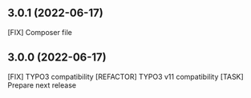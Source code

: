 ## 3.0.1 (2022-06-17)

[FIX] Composer file

## 3.0.0 (2022-06-17)

[FIX] TYPO3 compatibility
[REFACTOR] TYPO3 v11 compatibility
[TASK] Prepare next release



